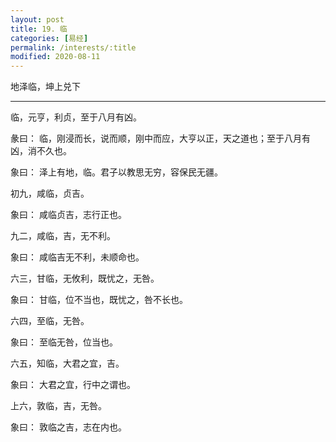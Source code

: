 ```yaml
---
layout: post
title: 19. 临
categories: [易经]
permalink: /interests/:title
modified: 2020-08-11
---
```


地泽临，坤上兑下

---

临，元亨，利贞，至于八月有凶。

彖曰： 临，刚浸而长，说而顺，刚中而应，大亨以正，天之道也；至于八月有凶，消不久也。

象曰： 泽上有地，临。君子以教思无穷，容保民无疆。

初九，咸临，贞吉。

象曰： 咸临贞吉，志行正也。

九二，咸临，吉，无不利。

象曰： 咸临吉无不利，未顺命也。

六三，甘临，无攸利，既忧之，无咎。

象曰： 甘临，位不当也，既忧之，咎不长也。

六四，至临，无咎。

象曰： 至临无咎，位当也。

六五，知临，大君之宜，吉。

象曰： 大君之宜，行中之谓也。

上六，敦临，吉，无咎。

象曰： 敦临之吉，志在内也。
